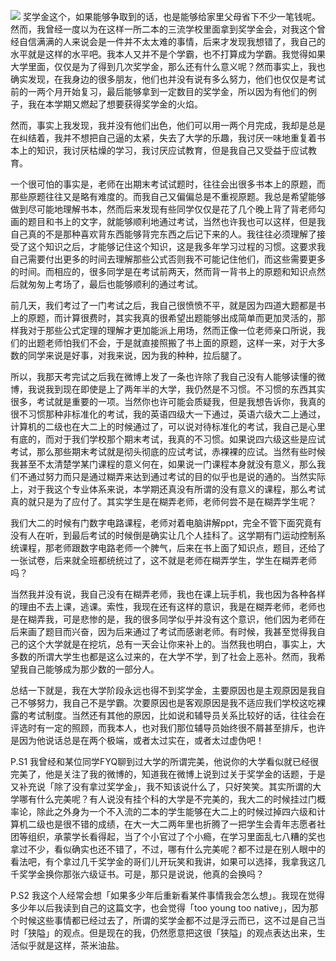 ![](http://hktkdy.qiniudn.com/jiangxuejin.gif)
奖学金这个，如果能够争取到的话，也是能够给家里父母省下不少一笔钱呢。然而，我曾经一度以为在这样一所二本的三流学校里面拿到奖学金会，对我这个曾经自信满满的人来说会是一件并不太太难的事情，后来才发现我想错了，我自己的水平就是这样的水平吧。我本人又并不是个学霸，也不打算成为学霸。我觉得如果大学里面，仅仅是为了得到几次奖学金，那么还有什么意义呢？然而事实上，我也确实发现，在我身边的很多朋友，他们也并没有说有多么努力，他们也仅仅是考试前的一两个月开始复习，最后能够拿到一定数目的奖学金，所以因为有他们的例子，我在本学期又燃起了想要获得奖学金的火焰。

然而，事实上我发现，我并没有他们出色，他们可以用一两个月完成，我却是总是在纠结着，我并不想把自己逼的太紧，失去了大学的乐趣，我讨厌一味地重复着书本上的知识，我讨厌枯燥的学习，我讨厌应试教育，但是我自己又受益于应试教育。

一个很可怕的事实是，老师在出期末考试试题时，往往会出很多书本上的原题，而那些原题往往又是略有难度的。而我自己又偏偏总是不重视原题。我总是希望能够做到尽可能地理解书本，然而后来发现有些同学仅仅是花了几个晚上背了背老师勾画的题目和书上的文字，就能够顺利地通过考试，当然也许我也可以这样，但是我自己真的不是那种喜欢背东西能够背完东西之后记下来的人。我往往必须理解了接受了这个知识之后，才能够记住这个知识，这是我多年学习过程的习惯。这要求我自己需要付出更多的时间去理解那些公式否则我不可能记住他们，而这些需要更多的时间。而相应的，很多同学是在考试前两天，然而背一背书上的原题和知识点然后就匆匆上考场了，最后也能够顺利的通过考试。

前几天，我们考过了一门考试之后，我自己很愤愤不平，就是因为四道大题都是书上的原题，而计算很费时，其实我真的很希望出题能够出成简单而更加灵活的，那样我对于那些公式定理的理解才更加能派上用场，然而正像一位老师亲口所说，我们的出题老师怕我们不会，于是就直接照搬了书上面的原题，这样一来，对于大多数的同学来说是好事，对我来说，因为我的种种，拉后腿了。

所以，我那天考完试之后我在微博上发了一条也许除了我自己没有人能够读懂的微博，我说我到现在即使是上了两年半的大学，我仍然是不习惯。不习惯的东西其实很多，考试就是重要的一项。当然你也许可能会质疑我，但是我想告诉你，我真的很不习惯那种非标准化的考试，我的英语四级大一下通过，英语六级大二上通过，计算机的二级也在大二上的时候通过了，可以说对待标准化的考试，我自己是心里有底的，而对于我们学校那个期末考试，我真的不习惯。如果说四六级这些是应试考试，那么那些期末考试就是彻头彻底的应试考试，赤裸裸的应试。当然有些时候我甚至不太清楚学某门课程的意义何在，如果说一门课程本身就没有意义，那么我们不通过努力而只是通过糊弄来达到通过考试的目的似乎也是说的通的。当然实际上，对于我这个专业体系来说，本学期还真没有所谓的没有意义的课程，那么考试真的就只是为了应付了。其实学生是在糊弄老师，老师何尝不是在糊弄学生呢？

我们大二的时候有门数字电路课程，老师对着电脑讲解ppt，完全不管下面究竟有没有人在听，到最后考试的时候倒是确实让几个人挂科了。这学期有门运动控制系统课程，那老师跟数字电路老师一个脾气，后来在书上面了知识点，题目，还给了一张试卷，后来就全班都统统过了，这不就是老师在糊弄学生，学生在糊弄老师吗？

当然我并没有说，我自己没有在糊弄老师，我也在课上玩手机，我也因为各种各样的理由不去上课，逃课。索性，我现在还有这样的意识，我是在糊弄老师，老师也是在糊弄我，可是悲惨的是，我的很多同学似乎并没有这个意识，他们因为老师在后来画了题目而兴奋，因为后来通过了考试而感谢老师。有时候，我甚至觉得我自己的这个大学就是在挖坑，总有一天会让你来补上的。当然我也明白，事实上，大多数的所谓大学生也都是这么过来的，在大学不学，到了社会上恶补。然而，我希望我自己能够成为那少数的一部分人。

总结一下就是，我在大学阶段永远也得不到奖学金，主要原因也是主观原因是我自己不够努力，我自己不是学霸。次要原因也是客观原因是我不适应我们学校这吃裸露的考试制度。当然还有其他的原因，比如说和辅导员关系比较好的话，往往会在评选时有一定的照顾，而我本人，也对我们那位辅导员始终很不屑甚至排斥，也许是因为他说话总是在两个极端，或者太过实在，或者太过虚伪吧！




P.S1   我曾经和某位同学FYQ聊到过大学的所谓完美，他说你的大学看似就已经很完美了，他是关注了我的微博的，知道我在微博上说到过关于奖学金的话题，于是又补充说「除了没有拿过奖学金」，我不知该说什么了，只好笑笑。其实所谓的大学哪有什么完美呢？有人说没有挂个科的大学是不完美的，我大二的时候挂过门概率论，除此之外身为一个不入流的二本的学生能够在大二上的时候过掉四六级和计算机二级也是很不错的成绩，在大一大二两年里也折腾了一把学生会青年志愿者社团等组织，承蒙学长看得起，当了个小官过了个小瘾，在学习里面乱七八糟的奖也拿过不少，看似确实也还不错了，不过，哪有什么完美呢？都不过是在别人眼中的看法吧，有个拿过几千奖学金的哥们儿开玩笑和我讲，如果可以选择，我拿我这几千奖学金换你那张六级证书。可是，那只是说说，他真的会换吗？

P.S2 我这个人经常会想「如果多少年后重新看某件事情我会怎么想」。我现在觉得多少年以后我读到自己的这篇文字，也会觉得「too young too native」，因为那个时候这些事情都已经过去了，所谓的奖学金都不过是浮云而已，这不过是自己当时「狭隘」的观点。但是现在的我，仍然愿意把这很「狭隘」的观点表达出来，生活似乎就是这样，茶米油盐。
